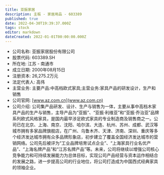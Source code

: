 ```yaml
---
title: 亚振家居
description: 主板 - 家居用品 - 603389
published: true
date: 2022-04-30T19:39:37.000Z
tags: stock
editor: markdown
dateCreated: 2022-01-01T00:00:00.000Z
---
```


- 公司名称: 亚振家居股份有限公司
- 股票代码: 603389.SH
- 所在地: 江苏 - 南通市
- 成立日期: 2000年08月15日
- 注册资本: 26,275.2万元
- 法定代表人: 高伟
- 主营业务: 主要产品:中高档欧式家具;主营业务:家具产品的研发设计，生产和销售
- 公司官网: [www.az.com.cn](www.az.com.cn)
- 公司介绍: 公司集产品研发、设计、生产与销售为一体，主要从事中高档木家具产品的生产与销售，主导产品为“亚振”、“亚振·利维亚”和“亚振·乔治亚”品牌系列欧式风格家具，是国内最早涉足欧式家具的专业制造商及销售商之一。公司已在北京、上海、南京、沈阳、哈尔滨、大连、杭州、苏州、成都、武汉等城市拥有多家品牌旗舰店，在广州、乌鲁木齐、天津、济南、深圳、重庆等多个经济发达城市拥有众多品牌形象店，初步建立了覆盖全国经济发达城市的营销网络。公司先后被评为“工业品牌培育试点企业”、“上海家具行业名优产品”、“上海名牌产品”和“江苏名牌产品”等。未来，公司将继续以增强公司核心竞争能力和可持续发展能力为总体目标，实现公司产品经营与资本运作相结合的发展之路，进一步提高公司的行业地位，将公司打造成为中国西式经典家具的领袖企业。


